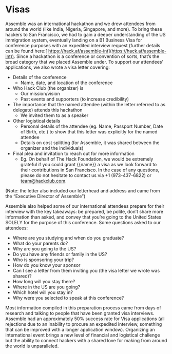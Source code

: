 # Visas

Assemble was an international hackathon and we drew attendees from around the world (like India, Nigeria, Singapore, and more). To bring these hackers to San Francisco, we had to gain a deeper understanding of the US immigration system, eventually landing on a B1 Business Visa for conference purposes with an expedited interview request (further details can be found here:[ https://hack.af/assemble-int](https://hack.af/assemble-int)). Since a hackathon is a conference or convention of sorts, that’s the broad category that we placed Assemble under. To support our attendees’ applications, we also wrote a visa letter covering:

* Details of the conference
    * Name, date, and location of the conference
* Who Hack Club (the organizer) is
    * Our mission/vision
    * Past events and supporters (to increase credibility)
* The importance that the named attendee (within the letter referred to as delegate) attends this hackathon
    * We invited them to as a speaker
* Other logistical details
    * Personal details of the attendee (eg. Name, Passport Number, Date of Birth, etc.) to show that this letter was explicitly for the named attendee
    * Details on cost splitting (for Assemble, it was shared between the organizer and the individuals)
* Final plea and invitation to reach out for more information
    * Eg. On behalf of The Hack Foundation, we would be extremely grateful if you could grant {{name}} a visa as we look forward to their contributions in San Francisco. In the case of any questions, please do not hesitate to contact us via +1 (973-437-6822) or[ team@hackclub.com](mailto:team@hackclub.com).

(Note: the letter also included our letterhead and address and came from the “Executive Director of Assemble”)

Assemble also helped some of our international attendees prepare for their interview with the key takeaways: be prepared, be polite, don’t share more information than asked, and convey that you’re going to the United States SOLELY for the purpose of this conference. Some questions asked to our attendees:

* Where are you studying and when do you graduate?
* What do your parents do?
* Why are you going to the US?
* Do you have any friends or family in the US?
* Who is sponsoring your trip?
* How do you know your sponsor
* Can I see a letter from them inviting you (the visa letter we wrote was shared)?
* How long will you stay there?
* Where in the US are you going?
* Which hotel will you stay in?
* Why were you selected to speak at this conference?

Most information compiled in this preparation process came from days of research and talking to people that have been granted visa interviews. Assemble had an approximately 50% success rate for Visa applications (all rejections due to an inability to procure an expedited interview, something that can be improved with a longer application window). Organizing an international event brings a new level of financial and logistical challenge but the ability to connect hackers with a shared love for making from around the world is unparalleled.